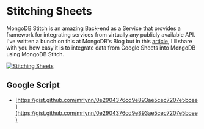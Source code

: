 # Stitching Sheets
MongoDB Stitch is an amazing Back-end as a Service that provides a framework for integrating services from virtually any publicly available API. I've written a bunch on this at MongoDB's Blog but in this [article](http://blog.mlynn.org/stitching-sheets), I'll share with you how easy it is to integrate data from Google Sheets into MongoDB using MongoDB Stitch.

[![Stitching Sheets](https://i.imgur.com/8SluAtz.png)](https://www.youtube.com/watch?v=UpOaUU2UQpA)

## Google Script ##
* [https://gist.github.com/mrlynn/0e2904376cd9e893ae5cec7207e5bcee](https://gist.github.com/mrlynn/0e2904376cd9e893ae5cec7207e5bcee)
